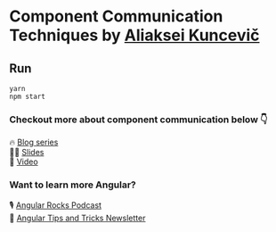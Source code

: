 # Component Communication Techniques by [Aliaksei Kuncevič](https://twitter.com/kuncevic)

## Run

`yarn`  
`npm start`

### Checkout more about component communication below 👇

🔥 [Blog series](https://dev.to/kuncevic/series/7784)  
👨‍💻 [Slides](https://speakerdeck.com/kuncevic/progressive-state-management-with-ngxs)  
🎥 [Video](https://www.youtube.com/watch?v=mY9rlno7_uc)

### Want to learn more Angular? 
🎙 [Angular Rocks Podcast](https://angularrocks.com/subscribe)  
🚀  [Angular Tips and Tricks Newsletter](https://kuncevic.dev/daily)
